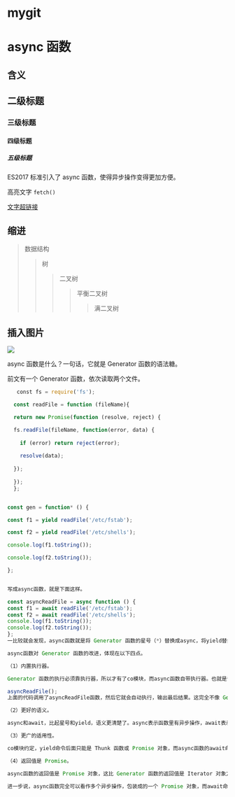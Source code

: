 # mygit 

async 函数 
===
 
含义 
-------  

## 二级标题

### 三级标题

#### 四级标题

##### 五级标题
ES2017 标准引入了 async 函数，使得异步操作变得更加方便。

高亮文字 `fetch()` 

[文字超链接](http://blog.csdn.net/guodongxiaren)  

## 缩进
>数据结构  
>>树  
>>>二叉树  
>>>>平衡二叉树  
>>>>>满二叉树  

## 插入图片

![](http://www.baidu.com/img/bdlogo.gif)  

async 函数是什么？一句话，它就是 Generator 函数的语法糖。

前文有一个 Generator 函数，依次读取两个文件。

  ```javascript
    const fs = require('fs');

    const readFile = function (fileName){
 
    return new Promise(function (resolve, reject) {
  
    fs.readFile(fileName, function(error, data) {
    
      if (error) return reject(error);
      
      resolve(data);
      
    });
    
    });
    };


const gen = function* () {

  const f1 = yield readFile('/etc/fstab');
  
  const f2 = yield readFile('/etc/shells');
  
  console.log(f1.toString());
  
  console.log(f2.toString());
  
};


写成async函数，就是下面这样。

const asyncReadFile = async function () {
  const f1 = await readFile('/etc/fstab');
  const f2 = await readFile('/etc/shells');
  console.log(f1.toString());
  console.log(f2.toString());
};
一比较就会发现，async函数就是将 Generator 函数的星号（*）替换成async，将yield替换成await，仅此而已。

async函数对 Generator 函数的改进，体现在以下四点。

（1）内置执行器。

Generator 函数的执行必须靠执行器，所以才有了co模块，而async函数自带执行器。也就是说，async函数的执行，与普通函数一模一样，只要一行。

asyncReadFile();
上面的代码调用了asyncReadFile函数，然后它就会自动执行，输出最后结果。这完全不像 Generator 函数，需要调用next方法，或者用co模块，才能真正执行，得到最后结果。

（2）更好的语义。

async和await，比起星号和yield，语义更清楚了。async表示函数里有异步操作，await表示紧跟在后面的表达式需要等待结果。

（3）更广的适用性。

co模块约定，yield命令后面只能是 Thunk 函数或 Promise 对象，而async函数的await命令后面，可以是 Promise 对象和原始类型的值（数值、字符串和布尔值，但这时等同于同步操作）。

（4）返回值是 Promise。

async函数的返回值是 Promise 对象，这比 Generator 函数的返回值是 Iterator 对象方便多了。你可以用then方法指定下一步的操作。

进一步说，async函数完全可以看作多个异步操作，包装成的一个 Promise 对象，而await命令就是内部then命令的语法糖。
